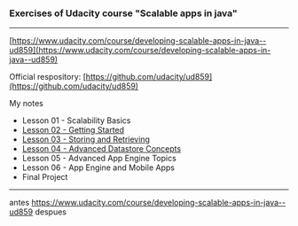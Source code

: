 ### Exercises of Udacity course "Scalable apps in java"  
---  

[https://www.udacity.com/course/developing-scalable-apps-in-java--ud859](https://www.udacity.com/course/developing-scalable-apps-in-java--ud859)  

Official respository: [https://github.com/udacity/ud859](https://github.com/udacity/ud859)

My notes
 * Lesson 01 - Scalability Basics
 * [Lesson 02 - Getting Started](https://docs.google.com/document/d/1klePdOncbYG_nPtHo6PiGOOJUQutyIbgYOZ9gXGGPoA/edit?usp=sharing)
 * [Lesson 03 - Storing and Retrieving](https://docs.google.com/document/d/1lQlsVYqyfbIxO4jHsb5L_02R5EcJIpOsRVEr2IfgE0Q/edit?usp=sharing)
 * [Lesson 04 - Advanced Datastore Concepts](https://docs.google.com/document/d/1Ejpd7YMCRCj7lpJcYboc2f9ljLkcucjXpflecdnY20M/edit?usp=sharing)
 * Lesson 05 - Advanced App Engine Topics
 * Lesson 06 - App Engine and Mobile Apps
 * Final Project  

--- 



antes <a href="https://www.udacity.com/course/developing-scalable-apps-in-java--ud859" target="_blank">https://www.udacity.com/course/developing-scalable-apps-in-java--ud859</a> despues
